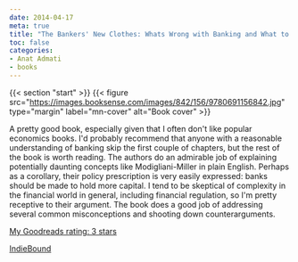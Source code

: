 ```yaml
---
date: 2014-04-17
meta: true
title: "The Bankers' New Clothes: Whats Wrong with Banking and What to Do about It"
toc: false
categories:
- Anat Admati
- books
---
```


{{< section "start" >}}
{{< figure src="https://images.booksense.com/images/842/156/9780691156842.jpg" type="margin" label="mn-cover" alt="Book cover" >}}

A pretty good book, especially given that I often don't like popular economics books. I'd probably recommend that anyone with a reasonable understanding of banking skip the first couple of chapters, but the rest of the book is worth reading. The authors do an admirable job of explaining potentially daunting concepts like Modigliani-Miller in plain English. Perhaps as a corollary, their policy prescription is very easily expressed: banks should be made to hold more capital. I tend to be skeptical of complexity in the financial world in general, including financial regulation, so I'm pretty receptive to their argument. The book does a good job of addressing several common misconceptions and shooting down counterarguments.

[My Goodreads rating: 3 stars](https://www.goodreads.com/review/show/907380111)  

[IndieBound](https://www.indiebound.org/book/9780691156842)
